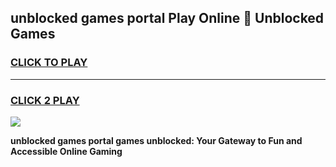 
## unblocked games portal Play Online 👋 Unblocked Games
<h3>
<a href="https://premium.freeplayer.one?title=unblocked_games_portal&ref=19F">CLICK TO PLAY</a></h3>
<hr>

<h3>
<a href="https://premium.freeplayer.one?title=unblocked_games_portal&ref=19F">CLICK 2 PLAY</a>
  
</h3>

<a href="https://premium.freeplayer.one?title=unblocked_games_portal&ref=19F"><img src="https://clearcache.store/games.png"></a>


**unblocked games portal games unblocked: Your Gateway to Fun and Accessible Online Gaming**
